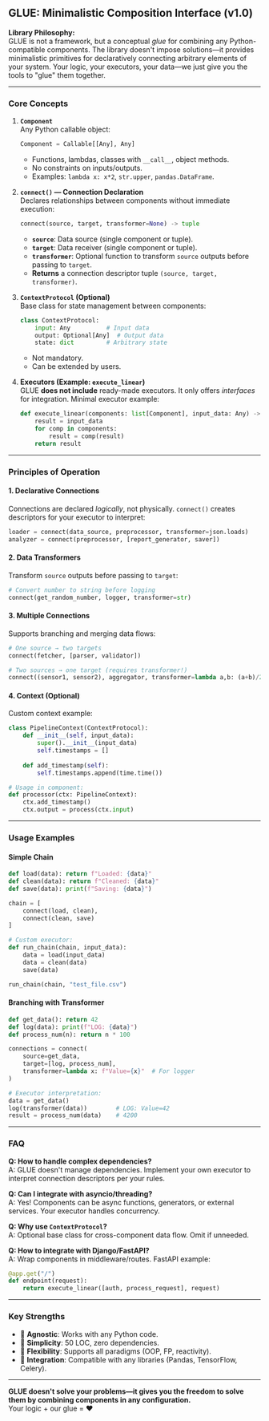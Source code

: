 ## GLUE: Minimalistic Composition Interface (v1.0)

**Library Philosophy:**  
GLUE is not a framework, but a conceptual *glue* for combining any Python-compatible components. The library doesn't impose solutions—it provides minimalistic primitives for declaratively connecting arbitrary elements of your system. Your logic, your executors, your data—we just give you the tools to "glue" them together.

---

### Core Concepts

1. **`Component`**  
   Any Python callable object:  
   ```python
   Component = Callable[[Any], Any]
   ```
   - Functions, lambdas, classes with `__call__`, object methods.
   - No constraints on inputs/outputs.
   - Examples: `lambda x: x*2`, `str.upper`, `pandas.DataFrame`.

2. **`connect()` — Connection Declaration**  
   Declares relationships between components without immediate execution:
   ```python
   connect(source, target, transformer=None) -> tuple
   ```
   - **`source`**: Data source (single component or tuple).
   - **`target`**: Data receiver (single component or tuple).
   - **`transformer`**: Optional function to transform `source` outputs before passing to `target`.
   - **Returns** a connection descriptor tuple `(source, target, transformer)`.

3. **`ContextProtocol` (Optional)**  
   Base class for state management between components:
   ```python
   class ContextProtocol:
       input: Any          # Input data
       output: Optional[Any]  # Output data
       state: dict         # Arbitrary state
   ```
   - Not mandatory.
   - Can be extended by users.

4. **Executors (Example: `execute_linear`)**  
   GLUE **does not include** ready-made executors. It only offers *interfaces* for integration. Minimal executor example:
   ```python
   def execute_linear(components: list[Component], input_data: Any) -> Any:
       result = input_data
       for comp in components:
           result = comp(result)
       return result
   ```

---

### Principles of Operation

#### 1. Declarative Connections
Connections are declared *logically*, not physically. `connect()` creates descriptors for your executor to interpret:
```python
loader = connect(data_source, preprocessor, transformer=json.loads)
analyzer = connect(preprocessor, [report_generator, saver])
```

#### 2. Data Transformers
Transform `source` outputs before passing to `target`:
```python
# Convert number to string before logging
connect(get_random_number, logger, transformer=str)
```

#### 3. Multiple Connections
Supports branching and merging data flows:
```python
# One source → two targets
connect(fetcher, [parser, validator])

# Two sources → one target (requires transformer!)
connect((sensor1, sensor2), aggregator, transformer=lambda a,b: (a+b)/2)
```

#### 4. Context (Optional)
Custom context example:
```python
class PipelineContext(ContextProtocol):
    def __init__(self, input_data):
        super().__init__(input_data)
        self.timestamps = []
    
    def add_timestamp(self):
        self.timestamps.append(time.time())

# Usage in component:
def processor(ctx: PipelineContext):
    ctx.add_timestamp()
    ctx.output = process(ctx.input)
```

---

### Usage Examples

#### Simple Chain
```python
def load(data): return f"Loaded: {data}"
def clean(data): return f"Cleaned: {data}"
def save(data): print(f"Saving: {data}")

chain = [
    connect(load, clean),
    connect(clean, save)
]

# Custom executor:
def run_chain(chain, input_data):
    data = load(input_data)
    data = clean(data)
    save(data)

run_chain(chain, "test_file.csv")
```

#### Branching with Transformer
```python
def get_data(): return 42
def log(data): print(f"LOG: {data}")
def process_num(n): return n * 100

connections = connect(
    source=get_data,
    target=[log, process_num],
    transformer=lambda x: f"Value={x}"  # For logger
)

# Executor interpretation:
data = get_data()
log(transformer(data))        # LOG: Value=42
result = process_num(data)    # 4200
```

---

### FAQ

**Q: How to handle complex dependencies?**  
A: GLUE doesn't manage dependencies. Implement your own executor to interpret connection descriptors per your rules.

**Q: Can I integrate with asyncio/threading?**  
A: Yes! Components can be async functions, generators, or external services. Your executor handles concurrency.

**Q: Why use `ContextProtocol`?**  
A: Optional base class for cross-component data flow. Omit if unneeded.

**Q: How to integrate with Django/FastAPI?**  
A: Wrap components in middleware/routes. FastAPI example:
```python
@app.get("/")
def endpoint(request):
    return execute_linear([auth, process_request], request)
```

---

### Key Strengths
- 🧩 **Agnostic**: Works with any Python code.
- 🧠 **Simplicity**: 50 LOC, zero dependencies.
- 🚀 **Flexibility**: Supports all paradigms (OOP, FP, reactivity).
- 🔌 **Integration**: Compatible with any libraries (Pandas, TensorFlow, Celery).

---

**GLUE doesn't solve your problems—it gives you the freedom to solve them by combining components in any configuration.**  
Your logic + our glue = ❤️